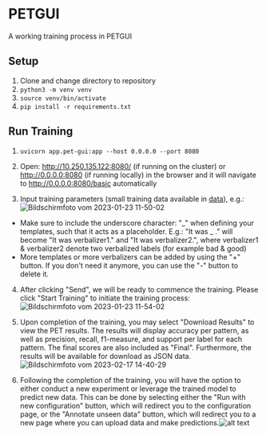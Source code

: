 # PETGUI
A working training process in PETGUI
## Setup
1. Clone and change directory to repository
2. `python3 -m venv venv`
3. `source venv/bin/activate`
4. `pip install -r requirements.txt`
## Run Training
1. `uvicorn app.pet-gui:app --host 0.0.0.0 --port 8080`
2. Open: http://10.250.135.122:8080/ (if running on the cluster) or http://0.0.0.0:8080 (if running locally) in the browser and it will navigate to http://0.0.0.0:8080/basic automatically

3. Input training parameters (small training data available in [data](/data/yelp_review_polarity_csv.tar.gz)), e.g.: ![Bildschirmfoto vom 2023-01-23 11-50-02](https://user-images.githubusercontent.com/47433679/214032245-2f29ddd4-2bb5-4238-82eb-e311fd44e2a3.png)

* Make sure to include the underscore character: "\_" when defining your templates, such that it acts as a placeholder.
E.g.: "It was \_ ." will become "It was verbalizer1." and "It was verbalizer2.", where verbalizer1 & verbalizer2 denote two verbalized labels (for example bad & good)
* More templates or more verbalizers can be added by using the "+" button. If you don't need it anymore, you can use the "-" button to delete it.  

4. After clicking "Send", we will be ready to commence the training. Please click "Start Training" to initiate the training process:![Bildschirmfoto vom 2023-01-23 11-54-02](https://user-images.githubusercontent.com/63499872/221887170-dea033d7-2272-4577-b6b6-40b377c7a512.jpeg)

5. Upon completion of the training, you may select "Download Results" to view the PET results. The results will display accuracy per pattern, as well as precision, recall, f1-measure, and support per label for each pattern. The final scores are also included as "Final". Furthermore, the results will be available for download as JSON data.![Bildschirmfoto vom 2023-02-17 14-40-29](https://user-images.githubusercontent.com/63499872/221966737-b871dfa5-3d15-486f-ab1d-fb72f3544312.jpeg)

6. Following the completion of the training, you will have the option to either conduct a new experiment or leverage the trained model to predict new data. This can be done by selecting either the "Run with new configuration" button, which will redirect you to the configuration page, or the "Annotate unseen data" button, which will redirect you to a new page where you can upload data and make predictions.![alt text](https://user-images.githubusercontent.com/63499872/222561012-ac69c03a-1778-4e49-9b74-30bf1d1c30d3.jpeg)

